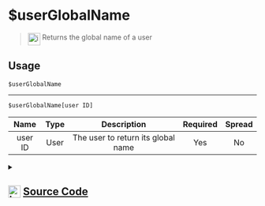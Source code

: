 # $userGlobalName
> <img align="top" src="https://upload.wikimedia.org/wikipedia/commons/thumb/e/e4/Infobox_info_icon.svg/160px-Infobox_info_icon.svg.png?20150409153300" alt="image" width="25" height="auto"> Returns the global name of a user
## Usage
```
$userGlobalName
```
---
```
$userGlobalName[user ID]
```
| Name | Type | Description | Required | Spread
| :---: | :---: | :---: | :---: | :---: |
user ID | User | The user to return its global name | Yes | No
<details>
<summary>
    
## <img align="top" src="https://cdn4.iconfinder.com/data/icons/iconsimple-logotypes/512/github-512.png" alt="image" width="25" height="auto">  [Source Code](https://github.com/tryforge/ForgeScript-V2/blob/main/src/native/userGlobalName.ts)
    
</summary>
    
```ts
import { ArgType, NativeFunction, Return } from "../structures"

export default new NativeFunction({
    name: "$userGlobalName",
    version: "1.0.0",
    description: "Returns the global name of a user",
    unwrap: true,
    args: [
        {
            name: "user ID",
            description: "The user to return its global name",
            required: true,
            rest: false,
            type: ArgType.User,
        },
    ],
    brackets: false,
    async execute(ctx, [user]) {
        return Return.success((user ?? ctx.user)?.globalName)
    },
})

```
    
</details>
